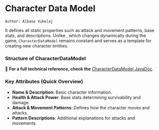 # Character Data Model

`Author: Albano Vukelaj`

It defines all static properties such as attack and movement patterns, base stats, and descriptions.
Unlike [](CharacterEntity.md), which changes dynamically during the game,
`CharacterDataModel` remains constant and serves as a template for creating new character entities.

### Structure of CharacterDataModel
📌 **For a full technical reference, check the**
[CharacterDataModel JavaDoc](https://b-team-organisation.github.io/Fantasy-Chess/java-docs/common/com/bteam/common/models/CharacterDataModel.html).

### **Key Attributes** (Quick Overview)
- **Name & Description**: Basic character information.
- **Health & Attack Power**: Base stats determining survivability and damage.
- **Attack & Movement Patterns**: Defines how the character moves and attacks.
- **Pattern Descriptions**: Additional explanations for attacks and movements.  
